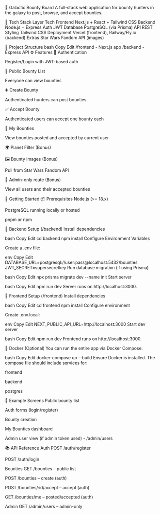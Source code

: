 🌌 Galactic Bounty Board
A full-stack web application for bounty hunters in the galaxy to post, browse, and accept bounties.

🔧 Tech Stack
Layer	Tech
Frontend	Next.js + React + Tailwind CSS
Backend	Node.js + Express
Auth	JWT
Database	PostgreSQL (via Prisma)
API	REST
Styling	Tailwind CSS
Deployment	Vercel (frontend), Railway/Fly.io (backend)
Extras	Star Wars Fandom API (images)

📁 Project Structure
bash
Copy
Edit
/frontend         - Next.js app
/backend          - Express API
⚙️ Features
🔐 Authentication

Register/Login with JWT-based auth

📃 Public Bounty List

Everyone can view bounties

➕ Create Bounty

Authenticated hunters can post bounties

✅ Accept Bounty

Authenticated users can accept one bounty each

📂 My Bounties

View bounties posted and accepted by current user

🌍 Planet Filter (Bonus)

🖼️ Bounty Images (Bonus)

Pull from Star Wars Fandom API

🔐 Admin-only route (Bonus)

View all users and their accepted bounties

🚀 Getting Started
📦 Prerequisites
Node.js (>= 18.x)

PostgreSQL running locally or hosted

pnpm or npm

🔁 Backend Setup (/backend)
Install dependencies

bash
Copy
Edit
cd backend
npm install
Configure Environment Variables

Create a .env file:

env
Copy
Edit
DATABASE_URL=postgresql://user:pass@localhost:5432/bounties
JWT_SECRET=supersecretkey
Run database migration (if using Prisma)

bash
Copy
Edit
npx prisma migrate dev --name init
Start server

bash
Copy
Edit
npm run dev
Server runs on http://localhost:3000.

🎨 Frontend Setup (/frontend)
Install dependencies

bash
Copy
Edit
cd frontend
npm install
Configure environment

Create .env.local:

env
Copy
Edit
NEXT_PUBLIC_API_URL=http://localhost:3000
Start dev server

bash
Copy
Edit
npm run dev
Frontend runs on http://localhost:3000.

🐳 Docker (Optional)
You can run the entire app via Docker Compose:

bash
Copy
Edit
docker-compose up --build
Ensure Docker is installed. The compose file should include services for:

frontend

backend

postgres

📸 Example Screens
Public bounty list

Auth forms (login/register)

Bounty creation

My Bounties dashboard

Admin user view (if admin token used) - /admin/users

📚 API Reference
Auth
POST /auth/register

POST /auth/login

Bounties
GET /bounties – public list

POST /bounties – create (auth)

POST /bounties/:id/accept – accept (auth)

GET /bounties/me – posted/accepted (auth)

Admin
GET /admin/users – admin-only
